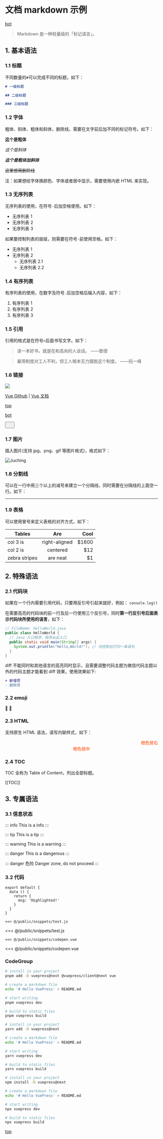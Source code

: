 <a id="top"></a>

# 文档 markdown 示例

[bot](#bot)

> Markdown 是一种轻量级的「标记语言」。

## 1. 基本语法

### 1.1 标题

不同数量的`#`可以完成不同的标题，如下：

```md
# 一级标题

## 二级标题

### 三级标题
```

### 1.2 字体

粗体、斜体、粗体和斜体，删除线，需要在文字前后加不同的标记符号。如下：

**这个是粗体**

_这个是斜体_

**_这个是粗体加斜体_**

~~这里想用删除线~~

注：如果想给字体换颜色、字体或者居中显示，需要使用内嵌 HTML 来实现。

### 1.3 无序列表

无序列表的使用，在符号`-`后加空格使用。如下：

- 无序列表 1
- 无序列表 2
- 无序列表 3

如果要控制列表的层级，则需要在符号`-`前使用空格。如下：

- 无序列表 1
- 无序列表 2
  - 无序列表 2.1
  - 无序列表 2.2

### 1.4 有序列表

有序列表的使用，在数字及符号`.`后加空格后输入内容，如下：

1. 有序列表 1
2. 有序列表 2
3. 有序列表 3

### 1.5 引用

引用的格式是在符号`>`后面书写文字。如下：

> 读一本好书，就是在和高尚的人谈话。 ——歌德

> 雇用制度对工人不利，但工人根本无力摆脱这个制度。 ——阮一峰

### 1.6 链接

<a href="https://www.npmjs.com/package/vuex/v/next" target="_blank" noopener noreferrer><img src="https://img.shields.io/npm/v/vue/next.svg"></a>

[Vue Github](https://github.com/vuejs/vue-next)
| [Vue 文档](https://v3.cn.vuejs.org/)

[top](#top)

<a href="#bot">bot</a>

<button id="play-vite-audio" onclick="document.getElementById('vite-audio').play();"><img src="/voice.svg" height="15"></button>

### 1.7 图片

插入图片(支持 jpg、png、gif 等图片格式)，格式如下：

![Juching](/logo.png)

### 1.8 分割线

可以在一行中用三个以上的减号来建立一个分隔线，同时需要在分隔线的上面空一行。如下：

---

### 1.9 表格

可以使用冒号来定义表格的对齐方式，如下：

| Tables        |      Are      |  Cool |
| ------------- | :-----------: | ----: |
| col 3 is      | right-aligned | $1600 |
| col 2 is      |   centered    |   $12 |
| zebra stripes |   are neat    |    $1 |

## 2. 特殊语法

### 2.1 代码块

如果在一个行内需要引用代码，只要用反引号引起来就好，例如： `console.log()`

在需要高亮的代码块的前一行及后一行使用三个反引号，同时**第一行反引号后面表示代码块所使用的语言**，如下：

```java
// FileName: HelloWorld.java
public class HelloWorld {
  // Java 入口程序，程序从此入口
  public static void main(String[] args) {
    System.out.println("Hello,World!"); // 向控制台打印一条语句
  }
}
```

diff 不能同时和其他语言的高亮同时显示，且需要调整代码主题为微信代码主题以外的代码主题才能看到 diff 效果，使用效果如下:

```diff
+ 新增项
- 删除项
```

### 2.2 emoji

:tada: :100:

### 2.3 HTML

支持原生 HTML 语法，请写内联样式，如下：

<span style="display:block;text-align:right;color:orangered;">橙色居右</span>
<span style="display:block;text-align:center;color:orangered;">橙色居中</span>

### 2.4 TOC

TOC 全称为 Table of Content，列出全部标题。

[[TOC]]

## 3. 专属语法

### 3.1 信息状态

::: info
This is a info
:::

::: tip
This is a tip
:::

::: warning
This is a warning
:::

::: danger
This is a dangerous
:::

::: danger 危险
Danger zone, do not proceed
:::

### 3.2 代码

```js{4}
export default {
  data () {
    return {
      msg: 'Highlighted!'
    }
  }
}
```

`<<< @/public/snippets/test.js`

<<< @/public/snippets/test.js

`<<< @/public/snippets/codepen.vue`

<<< @/public/snippets/codepen.vue

### CodeGroup

<CodeGroup>
  <CodeGroupItem title="PNPM" active>

```bash
# install in your project
pnpm add -D vuepress@next @vuepress/client@next vue

# create a markdown file
echo '# Hello VuePress' > README.md

# start writing
pnpm vuepress dev

# build to static files
pnpm vuepress build
```

  </CodeGroupItem>

  <CodeGroupItem title="YARN">

```bash
# install in your project
yarn add -D vuepress@next

# create a markdown file
echo '# Hello VuePress' > README.md

# start writing
yarn vuepress dev

# build to static files
yarn vuepress build
```

  </CodeGroupItem>

  <CodeGroupItem title="NPM">

```bash
# install in your project
npm install -D vuepress@next

# create a markdown file
echo '# Hello VuePress' > README.md

# start writing
npx vuepress dev

# build to static files
npx vuepress build
```

  </CodeGroupItem>
</CodeGroup>

[top](#top)

<a id="bot"></a>
